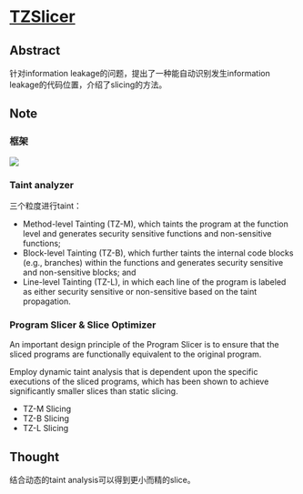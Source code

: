 # [TZSlicer](https://ieeexplore.ieee.org/document/8383886)

## Abstract

针对information leakage的问题，提出了一种能自动识别发生information leakage的代码位置，介绍了slicing的方法。

## Note

### 框架

![](https://i.loli.net/2019/09/25/6EX4aC5GsHflqrO.png)

### Taint analyzer

三个粒度进行taint：

- Method-level Tainting (TZ-M), which taints the program at the function level and generates security sensitive functions and non-sensitive functions;
- Block-level Tainting (TZ-B), which further taints the internal code blocks (e.g., branches) within the functions and generates security sensitive and non-sensitive blocks; and
- Line-level Tainting (TZ-L), in which each line of the program is labeled as either security sensitive or non-sensitive based on the taint propagation.

### Program Slicer & Slice Optimizer

An important design principle of the Program Slicer is to ensure that the sliced programs are functionally equivalent to the original program.

Employ dynamic taint analysis that is dependent upon the specific executions of the sliced programs, which has been shown to achieve significantly smaller slices than static slicing.

- TZ-M Slicing
- TZ-B Slicing
- TZ-L Slicing

## Thought

结合动态的taint analysis可以得到更小而精的slice。